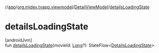 //[app](../../../index.md)/[org.mjdev.tvapp.viewmodel](../index.md)/[DetailViewModel](index.md)/[detailsLoadingState](details-loading-state.md)

# detailsLoadingState

[androidJvm]\
fun [detailsLoadingState](details-loading-state.md)(movieId: [Long](https://kotlinlang.org/api/latest/jvm/stdlib/kotlin/-long/index.html)?): StateFlow&lt;[DetailsLoadingState](../../org.mjdev.tvapp.state/-details-loading-state/index.md)&gt;
